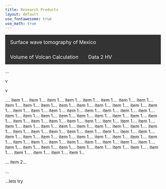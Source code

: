 ```yaml
---
title: Research Products
layout: default
use_fontawesome: true
use_math: true
---
```

<html>

<style>
.navbar1 {
  overflow: hidden;
  background-color: #333;
}

.navbar1 a {
  float: left;
  font-size: 16px;
  color: white;
  text-align: center;
  padding: 14px 16px;
  text-decoration: none;
}
</style>
<body>
<div class="navbar1">
  <a href="tomomex.html">Surface wave tomography of Mexico</a>
  <a href="#news">Volume of Volcan Calculation</a>
  <a href="#news2">Data 2 HV</a>
</div> 

<div class="items">
  <p id="news">... 
    <p item 1>
      <p item 1>
        <p item 1>
          <p item 1>
            v
            <p item 1>
              v
              <p item 1>.... item 1.... item 1.... item 1.... item 1.... item 1.... item 1.... item 1.... item 1.... item 1.... item 1.... item 1.... item 1.... item 1.... item 1.... item 1.... item 1.... item 1.... item 1.... item 1.... item 1.... item 1.... item 1.... item 1.... item 1.... item 1.... item 1.... item 1.... item 1.... item 1.... item 1.... item 1.... item 1.... item 1.... item 1.... item 1.... item 1.... item 1.... item 1.... item 1.... item 1.... item 1.... item 1.... item 1.... item 1.... item 1.... item 1.... item 1.... item 1.... item 1.... item 1.... item 1.... item 1.... item 1.... item 1.... item 1.... item 1.... item 1.... item 1.... item 1.... item 1.... item 1.... item 1.... item 1.... item 1.... item 1.... item 1.... item 1.... item 1.... item 1.... item 1.... item 1.... item 1.... item 1.... item 1.... item 1.... item 1.... item 1.... item 1.... item 1.... item 1.... item 1.... item 1.... item 1.... item 1...
    . item 1...
    . item 1...
    . item 1.... item 1.... item 1...
    
  <p id="news2">... item 2...
  <p id="item3">...
  <p id="default">...lets try <!-- by default, show no text -->
</div>
</body>

<frameset cols="25%,75%">
<frame src="menu.htm" name="menu">
<frame src="chapter1.htm" name="content">
</frameset>

</html>

